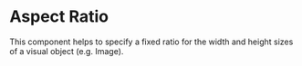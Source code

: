 # Aspect Ratio

This component helps to specify a fixed ratio for the width and height sizes of a visual object (e.g. Image).

<Playground />

<Usage />

<Api />

<Examples />

<Example value="default" />

<Example value="video" />

<Example value="more" />

<Checklist 
    accessibility={false}
    bidirectionality={false}
    cssParts={false}
    cssVariables={false}
    documentation={false}
    examples={false}
    events={false}
    keyboard={false}
    methods={false}
    properties={false}
    slots={false}
/>
